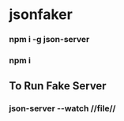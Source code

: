 # jsonfaker

### npm i -g json-server 
### npm i

## To Run Fake Server

### json-server --watch //file//
